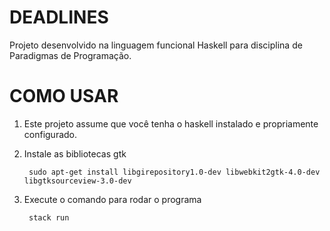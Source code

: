 # DEADLINES
Projeto desenvolvido na linguagem funcional Haskell para disciplina de Paradigmas de Programação.


# COMO USAR
1. Este projeto assume que você tenha o haskell instalado e propriamente configurado.
2. Instale as bibliotecas gtk

        sudo apt-get install libgirepository1.0-dev libwebkit2gtk-4.0-dev libgtksourceview-3.0-dev
3. Execute o comando para rodar o programa

        stack run
      
